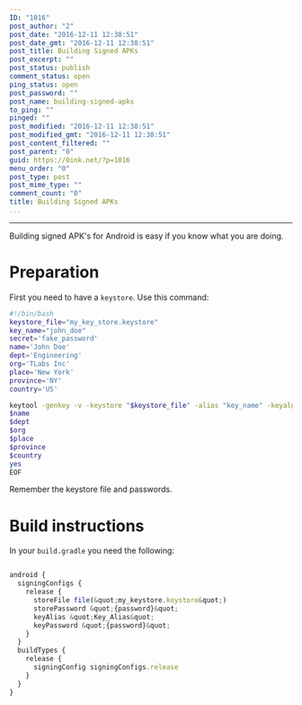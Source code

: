 ```yaml
---
ID: "1016"
post_author: "2"
post_date: "2016-12-11 12:38:51"
post_date_gmt: "2016-12-11 12:38:51"
post_title: Building Signed APKs
post_excerpt: ""
post_status: publish
comment_status: open
ping_status: open
post_password: ""
post_name: building-signed-apks
to_ping: ""
pinged: ""
post_modified: "2016-12-11 12:38:51"
post_modified_gmt: "2016-12-11 12:38:51"
post_content_filtered: ""
post_parent: "0"
guid: https://0ink.net/?p=1016
menu_order: "0"
post_type: post
post_mime_type: ""
comment_count: "0"
title: Building Signed APKs
...
```

---

Building signed APK's for Android is easy if you know what you are doing.

# Preparation

First you need to have a `keystore`.  Use this command:

```bash
#!/bin/bash
keystore_file="my_key_store.keystore"
key_name="john_doe"
secret='fake_password'
name='John Doe'
dept='Engineering'
org='TLabs Inc'
place='New York'
province='NY'
country='US'

keytool -genkey -v -keystore "$keystore_file" -alias "key_name" -keyalg "RSA" -validity 10000 -storepass "$secret" -keypass "$secret" &lt;&lt;EOF
$name
$dept
$org
$place
$province
$country
yes
EOF

```

Remember the keystore file and passwords.

# Build instructions

In your `build.gradle` you need the following:

```javascript

android {
  signingConfigs {
    release {
      storeFile file(&quot;my_keystore.keystore&quot;)
      storePassword &quot;{password}&quot;
      keyAlias &quot;Key_Alias&quot;
      keyPassword &quot;{password}&quot;
    }
  }
  buildTypes {
    release {
      signingConfig signingConfigs.release
    }
  }
}


```



